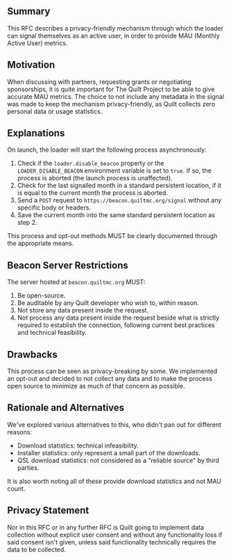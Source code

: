 ## Summary

This RFC describes a privacy-friendly mechanism through which the loader can signal themselves as an active user, in order to provide MAU (Monthly Active User) metrics. 

## Motivation

When discussing with partners, requesting grants or negotiating sponsorships, it is quite important for The Quilt Project to be able to give accurate MAU metrics. 
The choice to not include any metadata in the signal was made to keep the mechanism privacy-friendly, as Quilt collects zero personal data or usage statistics.

## Explanations

On launch, the loader will start the following process asynchronously:
1. Check if the `loader.disable_beacon` property or the `LOADER_DISABLE_BEACON` environment variable is set to `true`. If so, the process is aborted (the launch process is unaffected).
2. Check for the last signalled month in a standard persistent location, if it is equal to the current month the process is aborted.
3. Send a `POST` request to `https://beacon.quiltmc.org/signal` without any specific body or headers.
4. Save the current month into the same standard persistent location as step 2.

This process and opt-out methods MUST be clearly documented through the appropriate means.

## Beacon Server Restrictions

The server hosted at `beacon.quiltmc.org` MUST:
1. Be open-source.
2. Be auditable by any Quilt developer who wish to, within reason.
3. Not store any data present inside the request.
4. Not process any data present inside the request beside what is strictly required to establish the connection, following current best practices and technical feasibility. 

## Drawbacks

This process can be seen as privacy-breaking by some. We implemented an opt-out and decided to not collect any data and to make the process open source to minimize as much of that concern as possible. 

## Rationale and Alternatives

We've explored various alternatives to this, who didn't pan out for different reasons:
- Download statistics: technical infeasibility.
- Installer statistics: only represent a small part of the downloads.
- QSL download statistics: not considered as a "reliable source" by third parties.

It is also worth noting all of these provide download statistics and not MAU count.

## Privacy Statement

Nor in this RFC or in any further RFC is Quilt going to implement data collection without explicit user consent and without any functionality loss if said consent isn't given, unless said functionality technically requires the data to be collected.
